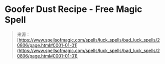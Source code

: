 <!--yml
category: 未分类
date: 2024-06-12 19:03:54
-->

# Goofer Dust Recipe - Free Magic Spell

> 来源：[https://www.spellsofmagic.com/spells/luck_spells/bad_luck_spells/20806/page.html#0001-01-01](https://www.spellsofmagic.com/spells/luck_spells/bad_luck_spells/20806/page.html#0001-01-01)
